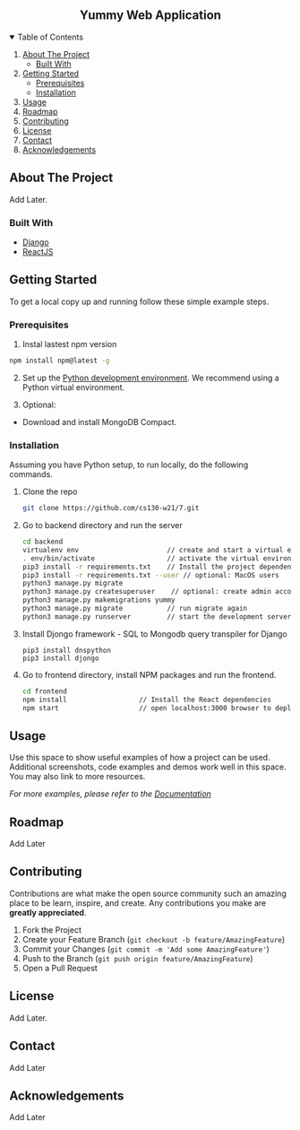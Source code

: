 <!--
*** Thanks for checking out the Best-README-Template. If you have a suggestion
*** that would make this better, please fork the repo and create a pull request
*** or simply open an issue with the tag "enhancement".
*** Thanks again! Now go create something AMAZING! :D
-->


<!-- PROJECT SHIELDS -->
<!--
*** I'm using markdown "reference style" links for readability.
*** Reference links are enclosed in brackets [ ] instead of parentheses ( ).
*** See the bottom of this document for the declaration of the reference variables
*** for contributors-url, forks-url, etc. This is an optional, concise syntax you may use.
*** https://www.markdownguide.org/basic-syntax/#reference-style-links
-->
<!-- [![Contributors][contributors-shield]][contributors-url]
[![Forks][forks-shield]][forks-url]
[![Stargazers][stars-shield]][stars-url]
[![Issues][issues-shield]][issues-url] -->
<!-- PROJECT LOGO -->
<br />
<p align="center">
  <!-- <a href="https://github.com/othneildrew/Best-README-Template">
    <img src="images/logo.png" alt="Logo" width="80" height="80">
  </a> -->

  <h2 align="center">Yummy Web Application</h2>

  <!-- <p align="center">
    An awesome README template to jumpstart your projects!
    <br />
    <a href="https://github.com/othneildrew/Best-README-Template"><strong>Explore the docs »</strong></a>
    <br />
    <br />
    <a href="https://github.com/othneildrew/Best-README-Template">View Demo</a>
    ·
    <a href="https://github.com/othneildrew/Best-README-Template/issues">Report Bug</a>
    ·
    <a href="https://github.com/othneildrew/Best-README-Template/issues">Request Feature</a>
  </p> -->
</p>



<!-- TABLE OF CONTENTS -->
<details open="open">
  <summary>Table of Contents</summary>
  <ol>
    <li>
      <a href="#about-the-project">About The Project</a>
      <ul>
        <li><a href="#built-with">Built With</a></li>
      </ul>
    </li>
    <li>
      <a href="#getting-started">Getting Started</a>
      <ul>
        <li><a href="#prerequisites">Prerequisites</a></li>
        <li><a href="#installation">Installation</a></li>
      </ul>
    </li>
    <li><a href="#usage">Usage</a></li>
    <li><a href="#roadmap">Roadmap</a></li>
    <li><a href="#contributing">Contributing</a></li>
    <li><a href="#license">License</a></li>
    <li><a href="#contact">Contact</a></li>
    <li><a href="#acknowledgements">Acknowledgements</a></li>
  </ol>
</details>



<!-- ABOUT THE PROJECT -->
## About The Project

<!-- [![Product Name Screen Shot][product-screenshot]](https://example.com) -->
Add Later.

### Built With
* [Django](https://www.djangoproject.com/)
* [ReactJS](https://reactjs.org/)


<!-- GETTING STARTED -->
## Getting Started

To get a local copy up and running follow these simple example steps.

### Prerequisites

1. Instal lastest npm version
  ```sh
  npm install npm@latest -g
  ```
2. Set up the [Python development environment](https://developer.mozilla.org/en-US/docs/Learn/Server-side/Django/development_environment). We recommend using a Python virtual environment.

3. Optional:
- Download and install MongoDB Compact.
  
### Installation

Assuming you have Python setup, to run locally, do the following commands. 

1. Clone the repo
   ```sh
   git clone https://github.com/cs130-w21/7.git
   ```
2. Go to backend directory and run the server
    ```sh
    cd backend
    virtualenv env                      // create and start a virtual environment
    . env/bin/activate                  // activate the virtual environment
    pip3 install -r requirements.txt    // Install the project dependencies
    pip3 install -r requirements.txt --user // optional: MacOS users
    python3 manage.py migrate
    python3 manage.py createsuperuser    // optional: create admin account
    python3 manage.py makemigrations yummy 
    python3 manage.py migrate           // run migrate again
    python3 manage.py runserver         // start the development server on localhost:8000
    ```
3. Install Djongo framework -  SQL to Mongodb query transpiler for Django
   ```
   pip3 install dnspython
   pip3 install djongo
   ```
4. Go to frontend directory, install NPM packages and run the frontend.
   ```sh
   cd frontend
   npm install                  // Install the React dependencies
   npm start                    // open localhost:3000 browser to deploy the application
   ```


<!-- USAGE EXAMPLES -->
## Usage

Use this space to show useful examples of how a project can be used. Additional screenshots, code examples and demos work well in this space. You may also link to more resources.

_For more examples, please refer to the [Documentation](https://example.com)_
<!-- ROADMAP -->
## Roadmap

Add Later

<!-- CONTRIBUTING -->
## Contributing

Contributions are what make the open source community such an amazing place to be learn, inspire, and create. Any contributions you make are **greatly appreciated**.

1. Fork the Project
2. Create your Feature Branch (`git checkout -b feature/AmazingFeature`)
3. Commit your Changes (`git commit -m 'Add some AmazingFeature'`)
4. Push to the Branch (`git push origin feature/AmazingFeature`)
5. Open a Pull Request



<!-- LICENSE -->
## License

Add Later.



<!-- CONTACT -->
## Contact

Add Later


<!-- ACKNOWLEDGEMENTS -->
## Acknowledgements
Add Later


<!-- MARKDOWN LINKS & IMAGES -->
<!-- https://www.markdownguide.org/basic-syntax/#reference-style-links -->
<!-- [contributors-shield]: https://img.shields.io/github/contributors/othneildrew/Best-README-Template.svg?style=for-the-badge
[contributors-url]: https://github.com/cs130-w21/7/graphs/contributors
[forks-shield]: https://img.shields.io/github/forks/othneildrew/Best-README-Template.svg?style=for-the-badge
[forks-url]: https://github.com/cs130-w21/7/network/members
[stars-shield]: https://img.shields.io/github/stars/othneildrew/Best-README-Template.svg?style=for-the-badge
[stars-url]: https://github.com/cs130-w21/7/stargazers
[issues-shield]: https://img.shields.io/github/issues/othneildrew/Best-README-Template.svg?style=for-the-badge
[issues-url]: https://github.com/cs130-w21/7/issues -->